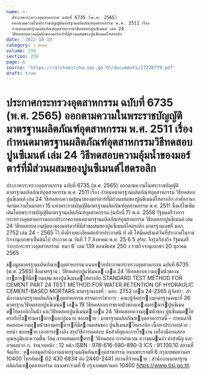 ```yaml
---
name: >-
  ประกาศกระทรวงอุตสาหกรรม ฉบับที่ 6735 (พ.ศ. 2565)
  ออกตามความในพระราชบัญญัติมาตรฐานผลิตภัณฑ์อุตสาหกรรม พ.ศ. 2511 เรื่อง
  กำหนดมาตรฐานผลิตภัณฑ์อุตสาหกรรมวิธีทดสอบปูนซีเมนต์ เล่ม 24
  วิธีทดสอบความอุ้มน้ำของมอร์ตาร์ที่มีส่วนผสมของปูนซีเมนต์ไฮดรอลิก
date: '2022-10-19'
category: ง พิเศษ
volume: 139
section: 250
page: 6
source: 'https://ratchakitcha.soc.go.th/documents/17226779.pdf'
draft: true
---
```


# ประกาศกระทรวงอุตสาหกรรม ฉบับที่ 6735 (พ.ศ. 2565) ออกตามความในพระราชบัญญัติมาตรฐานผลิตภัณฑ์อุตสาหกรรม พ.ศ. 2511 เรื่อง กำหนดมาตรฐานผลิตภัณฑ์อุตสาหกรรมวิธีทดสอบปูนซีเมนต์ เล่ม 24 วิธีทดสอบความอุ้มน้ำของมอร์ตาร์ที่มีส่วนผสมของปูนซีเมนต์ไฮดรอลิก

ประกาศกระทรวงอุตสาหกรรม ฉบับที่ 6735 (พ.ศ. 2565) ออกตามความในพระราชบัญญัติมาตรฐานผลิตภัณฑ์อุตสาหกรรม พ.ศ. 2511 เรื่อง กำหนดมาตรฐานผลิตภัณฑ์อุตสาหกรรม วิธีทดสอบปูนซีเมนต์ เล่ม 24 วิธีทดสอบความอุ้มนาของมอร์ตาร์ที่มีส่วนผสมของปูนซีเมนต์ไฮดรอลิก อาศัยอานาจตามความในมาตรา 15 แห่งพระราชบัญญัติมาตรฐานผลิตภัณฑ์อุตสาหกรรม พ.ศ. 2511 ซึ่งแก้ไขเพิ่มเติมโดยพระราชบัญญัติมาตรฐานผลิตภัณฑ์อุตสาหกรรม (ฉบับที่ 7) พ.ศ. 2558 รัฐมนตรีว่าการกระทรวงอุตสาหกรรมออกประกาศกาหนดมาตรฐานผลิตภัณฑ์อุตสาหกรรม วิธีทดสอบปูนซีเมนต์ เล่ม 24 วิธีทดสอบความอุ้มนาของมอร์ตาร์ที่มีส่วนผสมของปูนซีเมนต์ไฮดรอลิก มาตรฐานเลขที่ มอก. 2752 เล่ม 24 - 2565 ไว้ ดังมีรายละเอียดต่อท้ายประกาศนี ทั งนี ให้มีผลตังแต่วันที่ประกาศในราชกิจจานุเบกษาเป็นต้นไป ประกาศ ณ วันที่ 1 7 สิงหาคม พ.ศ. 25 6 5 สุริยะ จึงรุ่งเรืองกิจ รัฐมนตรีว่าการกระทรวงอุตสาหกรรม ้ หนา 6 ่ เลม 139 ตอนพิเศษ 250 ง ราชกิจจานุเบกษา 20 ตุลาคม 2565

ขอมูลมาตรฐานผลิตภัณฑอุตสาหกรรม แนบทายประกาศกระทรวงอุตสาหกรรม ฉบับที่ 6735 (พ.ศ. 2565) ชื่อมาตรฐาน : วิธีทดสอบปูนซีเมนต เลม 24 วิธีทดสอบความอุมน้ําของมอรตารที่มีสวนผสม ของปูนซีเมนตไฮดรอลิก STANDARD TEST METHOD FOR CEMENT PART 24 TEST METHOD FOR WATER RETENTION OF HYDRAULIC CEMENT-BASED MORTARS มาตรฐานเลขที่ : มอก. 2752 เลม 24-2565 ผู้จัดทํา : สํานักงานมาตรฐานผลิตภัณฑอุตสาหกรรม กรรมการวิชาการ : คณะผู้จัดทํารางมาตรฐานคณะที่ 26 มาตรฐานวิธีทดสอบปูนซีเมนต เลม 19 วิธีทดสอบการขยายตัวของแทงมอรตารปูนซีเมนตไฮดรอลิกในน้ํา และวิธีทดสอบปูนซีเมนต เลม 24 วิธีทดสอบความอุมน้ําของ ปูนซีเมนตไฮดรอลิกใชทํามอรตารและปูนฉาบ ขอบขาย : มาตรฐานผลิตภัณฑอุตสาหกรรมนี้ - กําหนดวิธีทดสอบความอุมน้ําของมอรตารที่มีสวนผสมของ ปูนซีเมนตไฮดรอลิก เนื้อหาประกอบด้วย : บทนํา ขอบขาย เอกสารอางอิง สรุปวิธีการทดสอบ นัยสําคัญและการใชงาน เครื่องมือทดสอบ อุณหภูมิและความชื้น วัสดุ การผสมมอรตาร วิธีทดสอบ การคํานวณ ความแมนยํา คําสําคัญ และภาคผนวก ก. จํานวนหน้า : 12 หน้า ISBN : 978-616-580-890-3 ICS : 91.100.10 สถานที่ จัดเก็บ : หองสมุดสํานักงานมาตรฐานผลิตภัณฑอุตสาหกรรม ถนนพระรามที่ 6 กรุงเทพมหานคร 10400 โทรศัพท 02 430 6834 ต่อ 2440-2441 สถานที่จําหนาย : สํานักงานมาตรฐานผลิตภัณฑอุตสาหกรรม ถนนพระรามที่ 6 กรุงเทพมหานคร 10400 https://www.tisi.go.th
